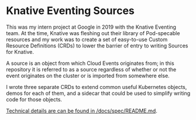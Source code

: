 # Knative Eventing Sources

This was my intern project at Google in 2019 with the Knative Eventing team. At
the time, Knative was fleshing out their library of Pod-specable resources and
my work was to create a set of easy-to-use Custom Resource Definitions (CRDs) to
lower the barrier of entry to writing Sources for Knative.

A source is an object from which Cloud Events originates from; in this
repository it is referred to as a source regardless of whether or not the event
originates on the cluster or is imported from somewhere else.

I wrote three separate CRDs to extend common useful Kubernetes objects, demos
for each of them, and a sidecar that could be used to simplify writing code for
those objects.

[Technical details are can be found in /docs/spec/README.md](docs/spec/README.md).
